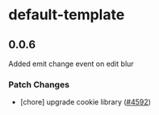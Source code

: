 # default-template

## 0.0.6

Added emit change event on edit blur

### Patch Changes

- [chore] upgrade cookie library ([#4592](https://github.com/sveltejs/kit/pull/4592))
